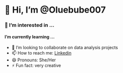 # 👋 Hi, I’m @Oluebube007
### 👀 I’m interested in ...
#### I’m currently learning ...
- 💞️ I’m looking to collaborate on data analysis projects
- 📫 How to reach me: [Linkedin](https://www.linkedin.com/in/chidiebele-bernards)
- 😄 Pronouns: She/Her
- ⚡ Fun fact: very creative




